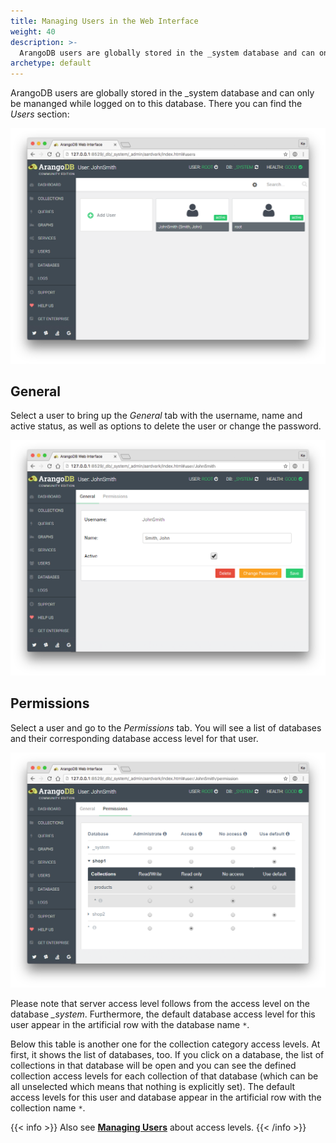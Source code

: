 ```yaml
---
title: Managing Users in the Web Interface
weight: 40
description: >-
  ArangoDB users are globally stored in the _system database and can only be mananged while logged on to this database
archetype: default
---
```

ArangoDB users are globally stored in the \_system database and can only be
mananged while logged on to this database. There you can find the *Users* section:

![Users](../../../images/users.png)

## General

Select a user to bring up the *General* tab with the username, name and active
status, as well as options to delete the user or change the password.

![User General](../../../images/userGeneral.png)

## Permissions

Select a user and go to the *Permissions* tab. You will see a list of databases
and their corresponding database access level for that user.

![User Permissions](../../../images/userPermissions.png)

Please note that server access level follows from the access level on
the database *\_system*. Furthermore, the default database access level
for this user appear in the artificial row with the database name `*`.

Below this table is another one for the collection category access
levels. At first, it shows the list of databases, too. If you click on a
database, the list of collections in that database will be open and you
can see the defined collection access levels for each collection of that
database (which can be all unselected which means that nothing is
explicitly set). The default access levels for this user and database
appear in the artificial row with the collection name `*`.

{{< info >}}
Also see [**Managing Users**](../../operations/administration/user-management/_index.md) about access levels.
{{< /info >}}
